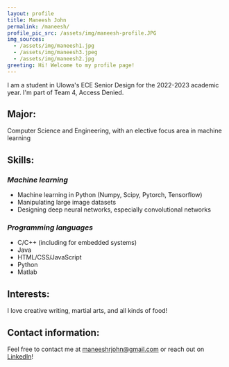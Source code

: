 ```yaml
---
layout: profile
title: Maneesh John
permalink: /maneesh/
profile_pic_src: /assets/img/maneesh-profile.JPG
img_sources:
  - /assets/img/maneesh1.jpg
  - /assets/img/maneesh3.jpeg
  - /assets/img/maneesh2.jpg
greeting: Hi! Welcome to my profile page!
---
```


I am a student in UIowa's ECE Senior Design for the 2022-2023 academic year. I'm part of Team 4, Access Denied.

## Major:

Computer Science and Engineering, with an elective focus area in machine learning

## Skills:

### *Machine learning*
- Machine learning in Python (Numpy, Scipy, Pytorch, Tensorflow)
- Manipulating large image datasets
- Designing deep neural networks, especially convolutional networks

### *Programming languages*
- C/C++ (including for embedded systems)
- Java
- HTML/CSS/JavaScript
- Python
- Matlab

## Interests:

I love creative writing, martial arts, and all kinds of food!

## Contact information:

Feel free to contact me at [maneeshrjohn@gmail.com](mailto:maneeshrjohn@gmail.com) or reach out on [LinkedIn](https://www.linkedin.com/in/maneeshjohn/)!
